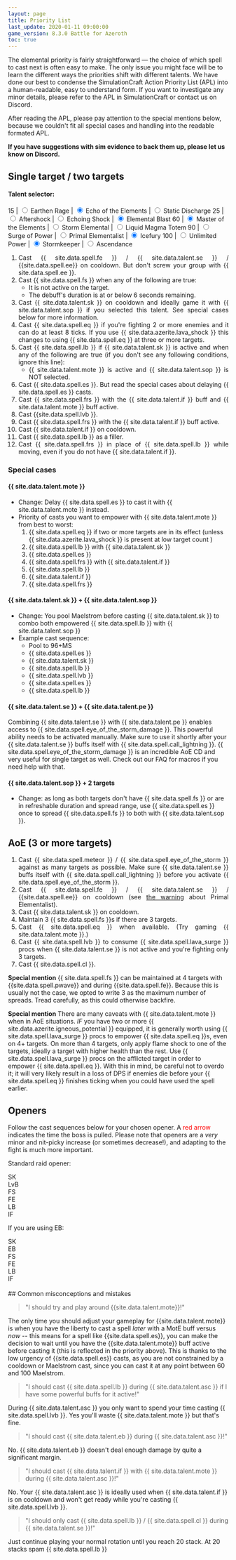 ```yaml
---
layout: page
title: Priority List
last_update: 2020-01-11 09:00:00
game_version: 8.3.0 Battle for Azeroth
toc: true
---
```


The elemental priority is fairly straightforward — the choice of which spell to cast next is often easy to make. The only issue you might face will be to learn the different ways the priorities shift with different talents. We have done our best to condense the SimulationCraft Action Priority List (APL) into a human-readable, easy to understand form. If you want to investigate any minor details, please refer to the APL in SimulationCraft or contact us on Discord.

After reading the APL, please pay attention to the special mentions below, because we couldn't fit all special cases and handling into the readable formated APL.


**If you have suggestions with sim evidence to back them up, please let us know on Discord.**

## Single target / two targets


#### Talent selector:


15 | <input type="radio" id="er-radio" name="15" value="1"/><label for="er-radio" > Earthen Rage</label> | <input type="radio" id="eote-radio" name="15" value="2"  checked/><label for="eote-radio"> Echo of the Elements</label> | <input type="radio" id="sd-radio" name="15" value="3" /><label for="sd-radio"> Static Discharge</label>
25 | <input type="radio" id="afs-radio" name="25" value="1" /><label for="afs-radio"> Aftershock</label> | <input type="radio" id="ecs-radio" name="25" value="2" /><label for="ecs-radio"> Echoing Shock </label> | <input type="radio" id="eb-radio" name="25" value="3" checked /><label for="eb-radio"> Elemental Blast</label>
60 | <input type="radio" id="mote-radio" name="35" value="1" checked /><label for="mote-radio"> Master of the Elements</label> | <input type="radio" id="se-radio" name="35" value="2"/><label for="se-radio"> Storm Elemental</label> | <input type="radio" id="lmt-radio" name="35" value="3" /><label for="lmt-radio"> Liquid Magma Totem</label>
90 | <input type="radio" id="sop-radio" name="45" value="1" /><label for="sop-radio"> Surge of Power</label> | <input type="radio" id="pe-radio" name="45" value="2" /><label for="pe-radio"> Primal Elementalist</label> | <input type="radio" id="if-radio" name="45" value="3" checked /><label for="if-radio"> Icefury</label>
100 | <input type="radio" id="up-radio" name="50" value="1" /><label for="up-radio"> Unlimited Power</label> | <input type="radio" id="sk-radio" name="50" value="2" checked/><label for="sk-radio"> Stormkeeper</label> | <input type="radio" id="asc-radio" name="50" value="3"/><label for="asc-radio"> Ascendance</label>


<div class="apl" style="max-width: 100%; text-align:justify;" markdown="0">
    <ol>
        <li class="pe-apl" style="display: none;"> Cast {{ site.data.spell.meteor }} / {{ site.data.spell.eye_of_the_storm }} if no multi-target will happen soon. Make sure {{ site.data.talent.se }} buffs itself with {{ site.data.spell.call_lightning }} before you activate {{ site.data.spell.eye_of_the_storm }}.</li>
        <li> Cast {{ site.data.spell.fe }} / {{ site.data.talent.se }} / {{site.data.spell.ee}} on cooldown. But don't screw your group with {{ site.data.spell.ee }}.</li>
        <li> Cast {{ site.data.spell.fs }} when any of the following are true:
            <ul>
                <li>It is not active on the target.</li>
                <li class="asc-apl" style="display:none;">You are about to enter {{site.data.talent.asc}}.</li>
                <li>The debuff's duration is at or below 6 seconds remaining.</li>
                <li class="se-apl" style="display: none;"><strong>Special warning:</strong> Don't refresh {{ site.data.spell.fs }} if you have 14 stacks or more of {{ site.data.spell.wind_gust }} during {{ site.data.talent.se }}. Unless you have {{ site.data.azerite.igneous_potential }} at least twice. </li>
            </ul>
        </li>
        <li class="asc-apl" style="display:none;">Cast {{ site.data.talent.asc }} on cooldown, if neither {{ site.data.talent.se }} is active, nor {{ site.data.spell.lvb }} is available, nor {{ site.data.talent.if }} is active.</li>
        <li class="eb-apl" style="display:none;">Cast {{ site.data.talent.eb }} on cooldown, if neither {{ site.data.talent.se }} is active nor you could cast a {{ site.data.talent.mote }} empowered {{ site.data.spell.es }} instead.</li>
        <li class="sk-apl" style="display: list-item;"> Cast {{ site.data.talent.sk }} on cooldown and ideally game it with {{ site.data.talent.sop }} if you selected this talent. See special cases below for more information.</li>
        <li class="lmt-apl" style="display:none;">Cast {{ site.data.talent.lmt }} on cooldown. Ideally paired with {{ site.data.azerite.worldvein }}, if that's your major essence.</li>
        <li>Cast {{ site.data.spell.eq }} if you're fighting 2 or more enemies and it can do at least 8 ticks. If you use {{ site.data.azerite.lava_shock }} this changes to using {{ site.data.spell.eq }} at three or more targets.</li>
        <li class="sk-apl" style="display: list-item;">Cast {{ site.data.spell.lb }} if {{ site.data.talent.sk }} is active and when any of the following are true (if you don't see any following conditions, ignore this line):
            <ul>
                <li class="mote-apl" style="display: list-item;">{{ site.data.talent.mote }} is active and {{ site.data.talent.sop }} is NOT selected.</li>
                <li class="sop-apl" style="display: none;">{{ site.data.talent.sop }} is active.</li>
            </ul>
        </li>
        <li>Cast {{ site.data.spell.es }}. But read the special cases about delaying {{ site.data.spell.es }} casts.</li>
        <li class="se-apl" style="display: none;">Cast only {{ site.data.spell.lb }} while {{ site.data.talent.se }} if you are at 20 stacks of {{ site.data.spell.wind_gust }}.</li>
        <li class="se-apl" style="display: none;">Cast {{ site.data.spell.lb }} if {{ site.data.talent.se }} is active.</li>
        <li class="if-apl" style="display: list-item;">Cast {{ site.data.spell.frs }} with the {{ site.data.talent.if }} buff and {{ site.data.talent.mote }} buff active.</li>
        <li class="asc-apl" style="display:none;">Cast {{ site.data.spell.lvb }} if {{ site.data.talent.asc }} is active.</li>
        <li class="sop-apl" style="display: none;">Cast {{ site.data.spell.lvb }} with {{ site.data.talent.sop }} if you could get another use out of {{ site.data.talent.se }}/{{ site.data.spell.fe }} or lengthen its last possible duration within the fight.</li>
        <li class="sop-apl" style="display: none;">Cast {{ site.data.spell.lb }} with {{ site.data.talent.sop }} buff active.</li>
        <li>Cast {{site.data.spell.lvb }}.</li>
        <li class="if-apl" style="display: list-item;">Cast {{ site.data.spell.frs }} with the {{ site.data.talent.if }} buff active.</li>
        <li class="if-apl" style="display: list-item;">Cast {{ site.data.talent.if }} on cooldown.</li>
        <li>Cast {{ site.data.spell.lb }} as a filler.</li>
        <li>Cast {{ site.data.spell.frs }} in place of {{ site.data.spell.lb }} while moving, even if you do not have {{ site.data.talent.if }}.</li>
    </ol>
</div>

### Special cases

#### {{ site.data.talent.mote }}
- Change: Delay {{ site.data.spell.es }} to cast it with {{ site.data.talent.mote }} instead.
- Priority of casts you want to empower with {{ site.data.talent.mote }} from best to worst:
    1. {{ site.data.spell.eq }} if two or more targets are in its effect (unless {{ site.data.azerite.lava_shock }} is present at low target count )
    1. {{ site.data.spell.lb }} with {{ site.data.talent.sk }}
    1. {{ site.data.spell.es }}
    1. {{ site.data.spell.frs }} with {{ site.data.talent.if }}
    1. {{ site.data.spell.lb }}
    1. {{ site.data.talent.if }}
    1. {{ site.data.spell.frs }}

#### {{ site.data.talent.sk }} + {{ site.data.talent.sop }}
- Change: You pool Maelstrom before casting {{ site.data.talent.sk }} to combo both empowered {{ site.data.spell.lb }} with {{ site.data.talent.sop }}
- Example cast sequence:
    - Pool to 96+MS
    - {{ site.data.spell.es }}
    - {{ site.data.talent.sk }}
    - {{ site.data.spell.lb }}
    - {{ site.data.spell.lvb }}
    - {{ site.data.spell.es }}
    - {{ site.data.spell.lb }}

#### {{ site.data.talent.se }} + {{ site.data.talent.pe }}
Combining {{ site.data.talent.se }} with {{ site.data.talent.pe }} enables access to {{ site.data.spell.eye_of_the_storm_damage }}. This powerful ability needs to be activated manually. Make sure to use it shortly after your {{ site.data.talent.se }} buffs itself with {{ site.data.spell.call_lightning }}. {{ site.data.spell.eye_of_the_storm_damage }} is an incredible AoE CD and very useful for single target as well. Check out our FAQ for macros if you need help with that.


#### {{ site.data.talent.sop }} + 2 targets
- Change: as long as both targets don't have {{ site.data.spell.fs }} or are in refreshable duration and spread range, use {{ site.data.spell.es }} once to spread {{ site.data.spell.fs }} to both with {{ site.data.talent.sop }}.


## AoE (3 or more targets)
<div class="apl" style="max-width: 100%; text-align:justify;" markdown="0">
    <ol>
        <li> Cast {{ site.data.spell.meteor }} / {{ site.data.spell.eye_of_the_storm }} against as many targets as possible. Make sure {{ site.data.talent.se }} buffs itself with {{ site.data.spell.call_lightning }} before you activate {{ site.data.spell.eye_of_the_storm }}.</li>
        <li>Cast {{ site.data.spell.fe }} / {{ site.data.talent.se }} / {{site.data.spell.ee}} on cooldown (see <a href="#pe">the warning</a> about Primal Elementalist).</li>
        <li class="sk-apl">Cast {{ site.data.talent.sk }} on cooldown.</li>
        <li class="lmt-apl" style="display:none;">Cast {{ site.data.talent.lmt }} on cooldown.</li>
        <li>Maintain 3 {{ site.data.spell.fs }}s if there are 3 targets.</li>
        <li>Cast {{ site.data.spell.eq }} when available. (Try gaming {{ site.data.talent.mote }}.)</li>
        <li>Cast {{ site.data.spell.lvb }} to consume {{ site.data.spell.lava_surge }} procs when {{ site.data.talent.se }} is not active and you're fighting only 3 targets.</li>
        <li class="eb-apl" style="display:none;">Cast {{ site.data.talent.eb }} if there are 3 targets.</li>
        <li>Cast {{ site.data.spell.cl }}.</li>
    </ol>
</div>

**Special mention** {{ site.data.spell.fs }} can be maintained at 4 targets with {{site.data.spell.pwave}} and during {{site.data.spell.fe}}. Because this is usually not the case, we opted to write 3 as the maximum number of spreads. Tread carefully, as this could otherwise backfire.

**Special mention** There are many caveats with {{ site.data.talent.mote }} when in AoE situations. *IF* you have two or more {{ site.data.azerite.igneous_potential }} equipped, it is generally worth using {{ site.data.spell.lava_surge }} procs to empower {{ site.data.spell.eq }}s, even on 4+ targets. On more than 4 targets, only apply flame shock to one of the targets, ideally a target with higher health than the rest. Use {{ site.data.spell.lava_surge }} procs on the afflicted target in order to empower {{ site.data.spell.eq }}. With this in mind, be careful not to overdo it; it will very likely result in a loss of DPS if enemies die before your {{ site.data.spell.eq }} finishes ticking when you could have used the spell earlier.

## Openers

Follow the cast sequences below for your chosen opener. A <span style="color:red">red arrow</span> indicates the time the boss is pulled. Please note that openers are a *very* minor and nit-picky increase (or sometimes decrease!), and adapting to the fight is much more important.

Standard raid opener:
<div class="opener">
    <div class="skill sk"><span>SK</span></div>
    <div class="arrow"></div>
    <div class="skill lvb"><span>LvB</span></div>
    <div class="arrow pull"></div>
    <div class="skill fs"><span>FS</span></div>
    <div class="arrow"></div>
    <div class="skill fe"><span>FE</span></div>
    <div class="arrow"></div>
    <div class="skill lb"><span>LB</span></div>
    <div class="arrow"></div>
    <div class="skill if"><span>IF</span></div>
    <div class="arrow"></div>
</div>

If you are using EB:
<div class="opener">
    <div class="skill sk"><span>SK</span></div>
    <div class="arrow"></div>
    <div class="skill lvb"><span>EB</span></div>
    <div class="arrow pull"></div>
    <div class="skill fs"><span>FS</span></div>
    <div class="arrow"></div>
    <div class="skill fe"><span>FE</span></div>
    <div class="arrow"></div>
    <div class="skill lb"><span>LB</span></div>
    <div class="arrow"></div>
    <div class="skill if"><span>IF</span></div>
    <div class="arrow"></div>
</div>

<br>
## Common misconceptions and mistakes

> "I should try and play around {{site.data.talent.mote}}!"

The only time you should adjust your gameplay for {{site.data.talent.mote}} is when you have the liberty to cast a spell *later* with a MotE buff versus *now* -- this means for a spell like {{site.data.spell.es}}, you can make the decision to wait until you have the {{site.data.talent.mote}} buff active before casting it (this is reflected in the priority above). This is thanks to the low urgency of {{site.data.spell.es}} casts, as you are not constrained by a cooldown or Maelstrom cast, since you can cast it at any point between 60 and 100 Maelstrom.

> "I should cast {{ site.data.spell.lb }} during {{ site.data.talent.asc }} if I have some powerful buffs for it active!"

During {{ site.data.talent.asc }} you only want to spend your time casting {{ site.data.spell.lvb }}. Yes you'll waste {{ site.data.talent.mote }} but that's fine.

> "I should cast {{ site.data.talent.eb }} during {{ site.data.talent.asc }}!"

No. {{ site.data.talent.eb }} doesn't deal enough damage by quite a significant margin.

> "I should cast {{ site.data.talent.if }} with {{ site.data.talent.mote }} during {{ site.data.talent.asc }}!"

No. Your {{ site.data.talent.asc }} is ideally used when {{ site.data.talent.if }} is on cooldown and won't get ready while you're casting {{ site.data.spell.lvb }}.

> "I should only cast {{ site.data.spell.lb }} / {{ site.data.spell.cl }} during {{ site.data.talent.se }}!"

Just continue playing your normal rotation until you reach 20 stack.
At 20 stacks spam {{ site.data.spell.lb }}


<script>
HTMLCollection.prototype[Symbol.iterator] = Array.prototype[Symbol.iterator];
function listeners() {
    let inputs = document.getElementsByTagName("input")
    for (i of inputs) {
        if (i.type == "radio") change_listener(i);
    }
}

function change_listener(element) {
    element.addEventListener("change", function(e) {
        let siblings = document.getElementsByName(e.target.name);
        for (radio of siblings) {
            let apl_elems = document.getElementsByClassName(radio.id.split('-')[0] + "-apl");
            for (item of apl_elems) {
                if (radio.checked == true) {
                    item.style.display = "list-item";
                } else {
                    item.style.display = "none";
                }
            }
        }
    });
}

listeners()
</script>
